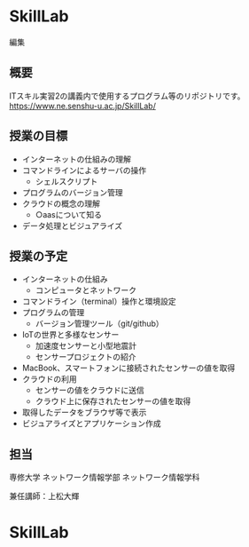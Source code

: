 # SkillLab


編集

## 概要
ITスキル実習2の講義内で使用するプログラム等のリポジトリです。 
https://www.ne.senshu-u.ac.jp/SkillLab/

## 授業の目標
- インターネットの仕組みの理解
- コマンドラインによるサーバの操作
  - シェルスクリプト
- プログラムのバージョン管理 
- クラウドの概念の理解
  - ○aasについて知る
- データ処理とビジュアライズ

## 授業の予定
- インターネットの仕組み
  - コンピュータとネットワーク
- コマンドライン（terminal）操作と環境設定
- プログラムの管理
  - バージョン管理ツール（git/github）
- IoTの世界と多様なセンサー
  - 加速度センサーと小型地震計
  - センサープロジェクトの紹介
- MacBook、スマートフォンに接続されたセンサーの値を取得
- クラウドの利用
  - センサーの値をクラウドに送信
  - クラウド上に保存されたセンサーの値を取得
- 取得したデータをブラウザ等で表示
- ビジュアライズとアプリケーション作成

## 担当
専修大学 ネットワーク情報学部 ネットワーク情報学科

兼任講師：上松大輝

# SkillLab
